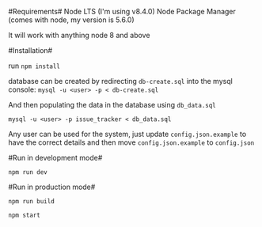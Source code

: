 #Requirements#
Node LTS (I'm using v8.4.0)
Node Package Manager (comes with node, my version is 5.6.0)

It will work with anything node 8 and above

#Installation#

run `npm install`

database can be created by redirecting `db-create.sql` into the mysql console:
`mysql -u <user> -p < db-create.sql`

And then populating the data in the database using `db_data.sql`

`mysql -u <user> -p issue_tracker < db_data.sql`

Any user can be used for the system, just update `config.json.example` to have the correct details
and then move `config.json.example` to `config.json`

#Run in development mode#

`npm run dev`

#Run in production mode#

`npm run build`

`npm start`

